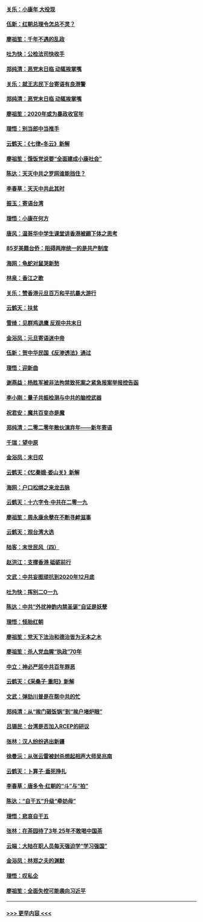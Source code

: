 #### [关乐：小康年 大役现](../pages/nsc993/n11774213.md?t=01081022) 
#### [伍新：红朝总理令怎总不灵？](../pages/nsc993/n11770813.md?t=01081022) 
#### [廖祖笙：千年不遇的乱政](../pages/nsc993/n11770373.md?t=01081022) 
#### [吐为快：公检法司快收手](../pages/nsc993/n11770359.md?t=01081022) 
#### [郑纯清：恶党末日临 动辄挨掌嘴](../pages/nsc993/n11769912.md?t=01081022) 
#### [关乐：就王志民下台寄语有良港警](../pages/nsc993/n11769903.md?t=01081022) 
#### [郑纯清：恶党末日临 动辄挨掌嘴](../pages/nsc993/n11769356.md?t=01081022) 
#### [廖祖笙：2020年或为暴政收官年](../pages/nsc993/n11768216.md?t=01081022) 
#### [理悟：别当郎中当推手](../pages/nsc993/n11768243.md?t=01081022) 
#### [云鹤天：《七律▪冬云》新解](../pages/nsc993/n11768204.md?t=01081022) 
#### [廖祖笙：饿饭党说要“全面建成小康社会”](../pages/nsc993/n11767482.md?t=01081022) 
#### [陈达：天灭中共之罗网谁能挡住？](../pages/nsc993/n11767465.md?t=01081022) 
#### [李春草：天灭中共此其时](../pages/nsc993/n11767452.md?t=01081022) 
#### [振玉：寄语台湾](../pages/nsc993/n11767432.md?t=01081022) 
#### [理悟：小康在何方](../pages/nsc993/n11767394.md?t=01081022) 
#### [唐风：温哥华中学生课堂讲香港被踢下体之思考](../pages/nsc993/n11766848.md?t=01081022) 
#### [85岁美籍台侨：阻碍两岸统一的是共产制度](../pages/nsc993/n11765043.md?t=01081022) 
#### [海网：龟蛇对鼠哭新愁](../pages/nsc993/n11764895.md?t=01081022) 
#### [林泉：香江之歌](../pages/nsc993/n11764415.md?t=01081022) 
#### [关乐：赞香港元旦百万和平抗暴大游行](../pages/nsc993/n11764382.md?t=01081022) 
#### [云鹤天：扶贫](../pages/nsc993/n11764245.md?t=01081022) 
#### [雪绮：见群鸡退鹰  反观中共末日](../pages/nsc993/n11762112.md?t=01081022) 
#### [金浴凤：元旦寄语迷中帝](../pages/nsc993/n11761788.md?t=01081022) 
#### [伍新：贺中华民国《反渗透法》通过](../pages/nsc993/n11761994.md?t=01081022) 
#### [理悟：迎新曲](../pages/nsc993/n11761152.md?t=01081022) 
#### [谢燕益：杨胜军被非法拘禁致死案之紧急报案举报控告函](../pages/nsc993/n11756134.md?t=01081022) 
#### [李小刚：量子共振检测与中共的脑控武器](../pages/nsc993/n11754518.md?t=01081022) 
#### [祝君安：魔共百变亦是魔](../pages/nsc993/n11754469.md?t=01081022) 
#### [郑纯清：二零二零年散伙演弃年——新年寄语](../pages/nsc993/n11754195.md?t=01081022) 
#### [千瑞：望中原](../pages/nsc993/n11754159.md?t=01081022) 
#### [金浴凤：末日叹](../pages/nsc993/n11752359.md?t=01081022) 
#### [云鹤天：《忆秦娥‧娄山关》新解](../pages/nsc993/n11752348.md?t=01081022) 
#### [海网：户口松绑之来龙去脉](../pages/nsc993/n11752328.md?t=01081022) 
#### [云鹤天：十六字令‧中共在二零一九](../pages/nsc993/n11752305.md?t=01081022) 
#### [廖祖笙：周永康余孽在不断寻衅滋事](../pages/nsc993/n11751013.md?t=01081022) 
#### [云鹤天：观台湾大选](../pages/nsc993/n11751007.md?t=01081022) 
#### [陆客：末世民风（四）](../pages/nsc993/n11749203.md?t=01081022) 
#### [赵洪江：支撑香港 砥砺前行](../pages/nsc993/n11748482.md?t=01081022) 
#### [文武：中共妄图顽抗到2020年12月底](../pages/nsc993/n11748446.md?t=01081022) 
#### [吐为快：挥别二O一九](../pages/nsc993/n11748411.md?t=01081022) 
#### [陈达：中共“外扰神韵内禁圣诞”自证是妖孽](../pages/nsc993/n11748226.md?t=01081022) 
#### [理悟：怪胎红朝](../pages/nsc993/n11748206.md?t=01081022) 
#### [廖祖笙：党天下法治和德治皆为无本之木](../pages/nsc993/n11748135.md?t=01081022) 
#### [廖祖笙：杀人党血腥“执政”70年](../pages/nsc993/n11745144.md?t=01081022) 
#### [中立：神必严惩中共百年罪恶](../pages/nsc993/n11744970.md?t=01081022) 
#### [云鹤天：《采桑子‧重阳》新解](../pages/nsc993/n11744948.md?t=01081022) 
#### [文武：弹劾川普是在帮中共的忙](../pages/nsc993/n11744758.md?t=01081022) 
#### [郑纯清：从“挨门砸饭锅”到“挨户堵炉眼”](../pages/nsc993/n11744745.md?t=01081022) 
#### [吕锡民：台湾是否加入RCEP的研议](../pages/nsc993/n11744701.md?t=01081022) 
#### [张林：汉人纷纷逃出新疆](../pages/nsc993/n11743530.md?t=01081022) 
#### [徐曼沅：从张云雷被封杀想起相声大师吴兆南](../pages/nsc993/n11741816.md?t=01081022) 
#### [云鹤天：卜算子‧垂死挣扎](../pages/nsc993/n11739956.md?t=01081022) 
#### [李春草：唐多令‧红朝的“斗”与“拍”](../pages/nsc993/n11739830.md?t=01081022) 
#### [陈达：“自干五”升级“牵妨母”](../pages/nsc993/n11739724.md?t=01081022) 
#### [理悟：悲哀自干五](../pages/nsc993/n11739547.md?t=01081022) 
#### [张林：在茶园待了3年 25年不敢喝中国茶](../pages/nsc993/n11739240.md?t=01081022) 
#### [云端：大陆在职人员每天强迫学“学习强国”](../pages/nsc993/n11738735.md?t=01081022) 
#### [金浴凤：林郑之夫的渊默](../pages/nsc993/n11737735.md?t=01081022) 
#### [理悟：叹私企](../pages/nsc993/n11737715.md?t=01081022) 
#### [廖祖笙：全面失控可能袭向习近平](../pages/nsc993/n11737704.md?t=01081022) 

----
#### [ >>> 更早内容 <<< ](../indexes/nsc993-earlier.md)
